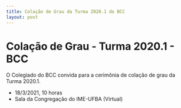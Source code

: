 ```yaml
---
title: Colação de Grau da Turma 2020.1 do BCC
layout: post
---
```


# Colação de Grau - Turma 2020.1 - BCC

O Colegiado do BCC convida para a cerimônia de colação de grau da Turma 2020.1.

- 18/3/2021, 10 horas
- Sala da Congregação do IME-UFBA (Virtual)
